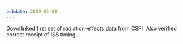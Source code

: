 ```yaml
---
pubdate: 2022-02-08
---
```


Downlinked first set of radiation-effects data from CSP!  Also verified correct receipt of ISS timing.
